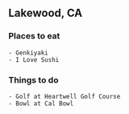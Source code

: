 ## Lakewood, CA

### Places to eat

    - Genkiyaki
    - I Love Sushi

### Things to do

    - Golf at Heartwell Golf Course
    - Bowl at Cal Bowl
